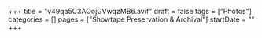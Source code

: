 +++
title = "v49qa5C3AOojGVwqzMB6.avif"
draft = false
tags = ["Photos"]
categories = []
pages = ["Showtape Preservation & Archival"]
startDate = ""
+++
